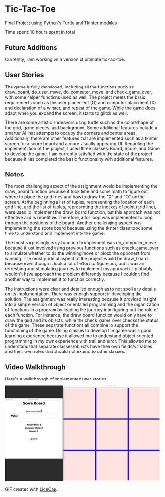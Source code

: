 # Tic-Tac-Toe

Final Project using Python's Turtle and Tkinter modules

Time spent: 10 hours spent in total
 
## Future Additions

Currently, I am working on a version of ultimate tic-tac-toe.

## User Stories

The game is fully developed, including all the functions such as draw_board, do_user_move, do_computer_move, and check_game_over, with some helper functions used as well. The project meets the basic requirements such as the user placement (O) and computer placement (X) and declaration of a winner, and repeat of the game. While the game does adapt when you expand the screen, it starts to glitch as well.

There are some artistic endeavors using turtle such as the color/shape of the grid, game pieces, and background. Some additional features include a smarter AI that attempts to occupy the corners and center areas. Additionally, there are other features that are implemented such as a tkinter screen for a score board and a more visually appealing UI. Regarding the implementation of the project, I used three classes: Board, Score, and Game to develop the game. I am currently satisfied with the state of the project because it has completed the basic functionality with additional features.

## Notes

The most challenging aspect of the assignment would be implementing the draw_board function because it took time and some math to figure out where to place the grid lines and how to draw the "X" and "O" on the screen. At the beginning a list of tuples, representing the location of each grid line, and the list of tuples, representing the indexes of point (grid line), were used to implement the draw_board function, but this approach was not effective and is repetitive. Therefore, a for loop was implemented to loop through the positions of the board. Another challenging aspect was implementing the score board because using the tkinter class took some time to understand and implement into the game.

The most surprisingly easy function to implement was do_computer_move because it just involved using previous functions such as check_game_over to simulate whether to do the winning move or block the opponent from winning. The most prideful aspect of the project would be draw_board because even though it took a lot of effort to figure out, but it was an refreshing and stimulating journey to implement my approach. I probably wouldn't have approach the problem differently because I couldn't find another way to implement it to function correctly.

The instructions were clear and detailed enough as to not spoil any details on its implementation. There was enough support in developing the solution. The assignment was really interesting because it provided insight into a simple version of object orientated programming and the organization of functions in a program by leading the journey into figuring out the role of each function. For instance, the draw_board function would only have to draw the grid and its objects, while the check_game_over checks the status of the game. These separate functions all combine to support the functioning of the game. Using classes to develop the game was a good learning experience because it allowed me to understand object oriented programming in my own experience with trail and error. This allowed me to understand that separate classes/objects have their own fields/variables and their own roles that should not extend to other classes.

## Video Walkthrough 

Here's a walkthrough of implemented user stories:

![](tic-tac-toe.gif)

GIF created with [LiceCap](http://www.cockos.com/licecap/).
